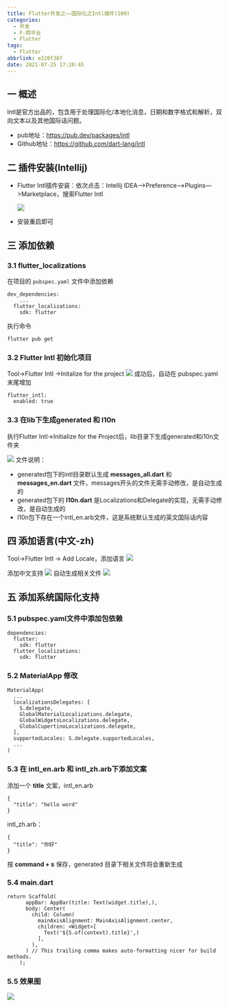 ```yaml
---
title: Flutter开发之——国际化之Intl插件(109)
categories:
  - 开发
  - F-跨平台
  - Flutter
tags:
  - Flutter
abbrlink: e228f30f
date: 2021-07-25 17:20:45
---
```

## 一 概述

Intl是官方出品的，包含用于处理国际化/本地化消息，日期和数字格式和解析，双向文本以及其他国际话问题。

* pub地址：https://pub.dev/packages/intl
* Github地址：https://github.com/dart-lang/intl

<!--more-->

## 二 插件安装(Intellij)

* Flutter Intl插件安装：依次点击：Intellij IDEA—>Preference—>Plugins—>Marketplace，搜索Flutter Intl

  ![][1]
* 安装重启即可

## 三 添加依赖

### 3.1 flutter_localizations

在项目的 `pubspec.yaml` 文件中添加依赖

```
dev_dependencies:
	...
  flutter_localizations:
    sdk: flutter
```

执行命令

```
flutter pub get
```

### 3.2 Flutter Intl 初始化项目

Tool->Flutter Intl ->Initalize for the project
![][2]
成功后，自动在 pubspec.yaml末尾增加

```
flutter_intl:
  enabled: true
```

### 3.3 在lib下生成generated 和 l10n

执行Flutter Intl->Initialize for the Project后，lib目录下生成generated和i10n文件夹

![][3]
文件说明：

* generated包下的intl目录默认生成 **messages_all.dart** 和 **messages_en.dart** 文件，messages开头的文件无需手动修改，是自动生成的
* generated包下的 **I10n.dart** 是Localizations和Delegate的实现，无需手动修改，是自动生成的
* l10n包下存在一个intl_en.arb文件，这是系统默认生成的英文国际话内容

## 四 添加语言(中文-zh)

Tool->Flutter Intl -> Add Locale，添加语言
![][4]

添加中文支持
![][5]
自动生成相关文件
![][6]
## 五 添加系统国际化支持

### 5.1 pubspec.yaml文件中添加包依赖

```
dependencies:
  flutter:
    sdk: flutter
  flutter_localizations:
    sdk: flutter
```

### 5.2 MaterialApp 修改

```
MaterialApp(
  ...
  localizationsDelegates: [
    S.delegate,
    GlobalMaterialLocalizations.delegate,
    GlobalWidgetsLocalizations.delegate,
    GlobalCupertinoLocalizations.delegate,
  ],
  supportedLocales: S.delegate.supportedLocales,
  ...
)
```

### 5.3 在 intl_en.arb 和 intl_zh.arb下添加文案

添加一个 **title** 文案，intl_en.arb

```
{
  "title": "hello word"
}
```

intl_zh.arb：

```
{
  "title": "你好"
}
```

按 **command + s** 保存，generated 目录下相关文件将会重新生成

### 5.4 main.dart

```
return Scaffold(
      appBar: AppBar(title: Text(widget.title),),
      body: Center(
        child: Column(
          mainAxisAlignment: MainAxisAlignment.center,
          children: <Widget>[
            Text('${S.of(context).title}',)
          ],
        ),
      ) // This trailing comma makes auto-formatting nicer for build methods.
    );
```

### 5.5 效果图
![][7]



[1]:https://cdn.jsdelivr.net/gh/PGzxc/CDN/blog-flutter/flutter-intl-intellij-plugin-install.png
[2]:https://cdn.jsdelivr.net/gh/PGzxc/CDN/blog-flutter/flutter-intl-tools-init-project.png
[3]:https://cdn.jsdelivr.net/gh/PGzxc/CDN/blog-flutter/flutter-intl-libs-i10n.png
[4]:https://cdn.jsdelivr.net/gh/PGzxc/CDN/blog-flutter/flutter-intl-tools-add-local.png
[5]:https://cdn.jsdelivr.net/gh/PGzxc/CDN/blog-flutter/flutter-intl-tools-add-local-zh.png
[6]:https://cdn.jsdelivr.net/gh/PGzxc/CDN/blog-flutter/flutter-intl-local-zh-files-auto.png
[7]:https://cdn.jsdelivr.net/gh/PGzxc/CDN/blog-flutter/flutter-intl-result.gif

